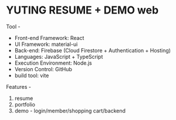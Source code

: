 # YUTING RESUME + DEMO web

Tool -

- Front-end Framework: React
- UI Framework: material-ui
- Back-end: Firebase (Cloud Firestore + Authentication + Hosting)
- Languages: JavaScript + TypeScript
- Execution Environment: Node.js
- Version Control: GitHub
- build tool: vite

Features -

1. resume
2. portfolio
3. demo - login/member/shopping cart/backend
